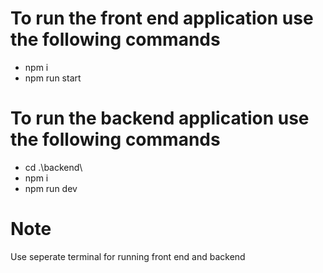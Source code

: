 # To run the front end application use the following commands
- npm i 
- npm run start
# To run the backend application use the following commands
- cd .\backend\
- npm i
- npm run dev
# Note
Use seperate terminal for running front end and backend
